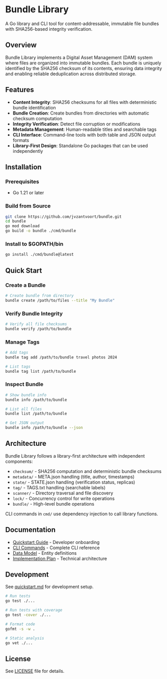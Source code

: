 # Bundle Library

A Go library and CLI tool for content-addressable, immutable file bundles with SHA256-based integrity verification.

## Overview

Bundle Library implements a Digital Asset Management (DAM) system where files are organized into immutable bundles. Each bundle is uniquely identified by the SHA256 checksum of its contents, ensuring data integrity and enabling reliable deduplication across distributed storage.

## Features

- **Content Integrity**: SHA256 checksums for all files with deterministic bundle identification
- **Bundle Creation**: Create bundles from directories with automatic checksum computation
- **Integrity Verification**: Detect file corruption or modifications
- **Metadata Management**: Human-readable titles and searchable tags
- **CLI Interface**: Command-line tools with both table and JSON output formats
- **Library-First Design**: Standalone Go packages that can be used independently

## Installation

### Prerequisites

- Go 1.21 or later

### Build from Source

```bash
git clone https://github.com/jvzantvoort/bundle.git
cd bundle
go mod download
go build -o bundle ./cmd/bundle
```

### Install to $GOPATH/bin

```bash
go install ./cmd/bundle@latest
```

## Quick Start

### Create a Bundle

```bash
# Create bundle from directory
bundle create /path/to/files --title "My Bundle"
```

### Verify Bundle Integrity

```bash
# Verify all file checksums
bundle verify /path/to/bundle
```

### Manage Tags

```bash
# Add tags
bundle tag add /path/to/bundle travel photos 2024

# List tags
bundle tag list /path/to/bundle
```

### Inspect Bundle

```bash
# Show bundle info
bundle info /path/to/bundle

# List all files
bundle list /path/to/bundle

# Get JSON output
bundle info /path/to/bundle --json
```

## Architecture

Bundle Library follows a library-first architecture with independent components:

- `checksum/` - SHA256 computation and deterministic bundle checksums
- `metadata/` - META.json handling (title, author, timestamps)
- `state/` - STATE.json handling (verification status, replicas)
- `tag/` - TAGS.txt handling (searchable labels)
- `scanner/` - Directory traversal and file discovery
- `lock/` - Concurrency control for write operations
- `bundle/` - High-level bundle operations

CLI commands in `cmd/` use dependency injection to call library functions.

## Documentation

- [Quickstart Guide](specs/001-bundle-core/quickstart.md) - Developer onboarding
- [CLI Commands](specs/001-bundle-core/contracts/cli-commands.md) - Complete CLI reference
- [Data Model](specs/001-bundle-core/data-model.md) - Entity definitions
- [Implementation Plan](specs/001-bundle-core/plan.md) - Technical architecture

## Development

See [quickstart.md](specs/001-bundle-core/quickstart.md) for development setup.

```bash
# Run tests
go test ./...

# Run tests with coverage
go test -cover ./...

# Format code
gofmt -s -w .

# Static analysis
go vet ./...
```

## License

See [LICENSE](LICENSE) file for details.
